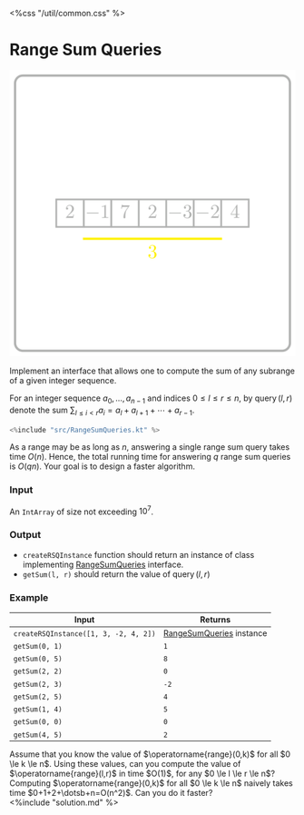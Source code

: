 <%css "/util/common.css" %>

# Range Sum Queries
<div class="logo">
    <img src="../../images/range_sum_queries.png">
</div>

Implement an interface that allows one to compute
the sum of any subrange of a given integer sequence.

For an integer sequence $a_0, \dotsc, a_{n-1}$ and indices 
$0 \le l \le r \le n$, by $\operatorname{query}(l,r)$
denote the sum $\sum_{l \le i <r}a_i=a_l+a_{l+1}+\dotsb+a_{r-1}$.

```Kotlin
<%include "src/RangeSumQueries.kt" %>
```

As a range may be as long as $n$, answering a single range sum query takes 
time $O(n)$. Hence, the total running time for answering $q$ range 
sum queries
is $O(qn)$.
Your goal is to design a faster algorithm.

### Input

An `IntArray` of size not exceeding $10^7$.

### Output

- `createRSQInstance` function should return
an instance of class implementing [RangeSumQueries](psi_element://RangeSumQueries) interface.
- `getSum(l, r)` should return the value of $\operatorname{query}(l, r)$

### Example

<div class="sample">

| Input                                 | Returns                                                   |
|---------------------------------------|-----------------------------------------------------------|
| `createRSQInstance([1, 3, -2, 4, 2])` | [RangeSumQueries](psi_element://RangeSumQueries) instance |
| `getSum(0, 1)`                        | `1`                                                       |
| `getSum(0, 5)`                        | `8`                                                       |
| `getSum(2, 2)`                        | `0`                                                       |
| `getSum(2, 3)`                        | `-2`                                                      |
| `getSum(2, 5)`                        | `4`                                                       |
| `getSum(1, 4)`                        | `5`                                                       |
| `getSum(0, 0)`                        | `0`                                                       |
| `getSum(4, 5)`                        | `2`                                                       |

</div>


<div class="hint">
Assume that you know the value of $\operatorname{range}(0,k)$ 
for all $0 \le k \le n$.
Using these values, can you compute the value of 
$\operatorname{range}(l,r)$ in time $O(1)$, for any $0 \le l \le r \le n$?
</div>

<div class="hint">
Computing $\operatorname{range}(0,k)$ for all $0 \le k \le n$ naively 
takes time $0+1+2+\dotsb+n=O(n^2)$. Can you do it faster?
</div>

<div class="hint">
<%include "solution.md" %>
</div>

